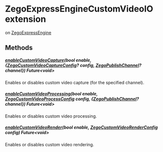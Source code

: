 


# ZegoExpressEngineCustomVideoIO extension
on [ZegoExpressEngine](../zego_uikit_prebuilt_live_audio_room/ZegoExpressEngine-class.md)
















## Methods

##### [enableCustomVideoCapture](../zego_uikit_prebuilt_live_audio_room/ZegoExpressEngineCustomVideoIO/enableCustomVideoCapture.md)(bool enable, {[ZegoCustomVideoCaptureConfig](../zego_uikit_prebuilt_live_audio_room/ZegoCustomVideoCaptureConfig-class.md)? config, [ZegoPublishChannel](../zego_uikit_prebuilt_live_audio_room/ZegoPublishChannel.md)? channel}) Future&lt;void>



Enables or disables custom video capture (for the specified channel).  




##### [enableCustomVideoProcessing](../zego_uikit_prebuilt_live_audio_room/ZegoExpressEngineCustomVideoIO/enableCustomVideoProcessing.md)(bool enable, [ZegoCustomVideoProcessConfig](../zego_uikit_prebuilt_live_audio_room/ZegoCustomVideoProcessConfig-class.md) config, {[ZegoPublishChannel](../zego_uikit_prebuilt_live_audio_room/ZegoPublishChannel.md)? channel}) Future&lt;void>



Enables or disables custom video processing.  




##### [enableCustomVideoRender](../zego_uikit_prebuilt_live_audio_room/ZegoExpressEngineCustomVideoIO/enableCustomVideoRender.md)(bool enable, [ZegoCustomVideoRenderConfig](../zego_uikit_prebuilt_live_audio_room/ZegoCustomVideoRenderConfig-class.md) config) Future&lt;void>



Enables or disables custom video rendering.  


















